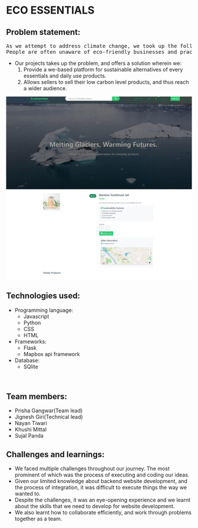 <h1>ECO ESSENTIALS</h1>
<h2>Problem statement:</h3>
<pre>As we attempt to address climate change, we took up the following problem statement:
People are often unaware of eco-friendly businesses and practices in their vicinity.
</pre>
<ul>
<li>Our projects takes up the problem, and offers a solution wherein we:
<ol><li>Provide a we-based platform for sustainable alternatives of every essentials and daily use products.</li>
<li>Allows sellers to sell their low carbon level products, and thus reach a wider audience.</li>
</li>
</ul>
<img src = "https://github.com/jinx-web/TEAM-JUGAAD/blob/master/eefrontpagenew.jpeg"></img>
<br>
<img src = "https://github.com/jinx-web/TEAM-JUGAAD/blob/master/eebuyingpage.jpeg"></img>
<h2>Technologies used:</h2>
<ul>
<li>Programming language: 
<ul><li>Javascript</li>
<li>Python</li>
<li>CSS</li>
<li>HTML</li>
</ul>
</li>
<li>Frameworks: 
<ul><li>Flask</li>
<li>Mapbox api framework</li>
</ul>
</li>
<li>Database:
<ul><li>SQlite</li></ul>
</li>
</ul>
<br>
<h2>Team members: </h2>
<ul>
<li>Prisha Gangwar(Team lead)</li>
<li>Jignesh Giri(Technical lead)</li>
<li>Nayan Tiwari</li>
<li>Khushi Mittal</li>
<li>Sujal Panda</li>
</ul>
<h2>Challenges and learnings:</h2>
<ul>
<li>We faced multiple challenges throughout our journey. The most prominent of which was the process of executing and coding our ideas.</li>
<li>Given our limited knowledge about backend website development, and the process of integration, it was difficult to execute things the way we wanted to.</li>
<li>Despite the challenges, it was an eye-opening experience and we learnt about the skills that we need to develop for website development.</li>
<li>We also learnt how to collaborate efficiently, and work through problems together as a team.</li>
</ul>




